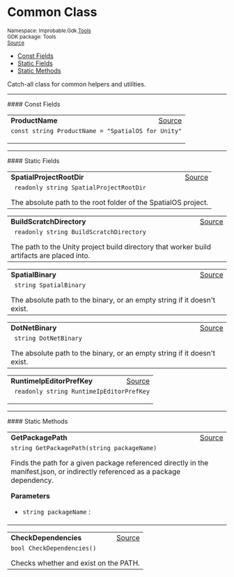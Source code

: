 
# Common Class
<sup>
Namespace: Improbable.Gdk.<a href="{{urlRoot}}/api/tools-index">Tools</a><br/>
GDK package: Tools<br/>
<a href="https://www.github.com/spatialos/gdk-for-unity/blob/15bb5eac/workers/unity/Packages/io.improbable.gdk.tools/Common.cs/#L14">Source</a>
<style>
a code {
                    padding: 0em 0.25em!important;
}
code {
                    background-color: #ffffff!important;
}
</style>
</sup>
<nav id="pageToc" class="page-toc"><ul><li><a href="#const-fields">Const Fields</a>
<li><a href="#static-fields">Static Fields</a>
<li><a href="#static-methods">Static Methods</a>
</ul></nav>

</p>



<p>Catch-all class for common helpers and utilities. </p>






</p>
<hr style="width:100%; border-top-color:#d8d8d8" />
#### Const Fields


</p>




<table width="100%">
    <tr>
        <td style="border-right:none"><a id="productname"></a><b>ProductName</b></td>
        <td style="border-left:none; text-align:right"><a href="https://www.github.com/spatialos/gdk-for-unity/blob/15bb5eac/workers/unity/Packages/io.improbable.gdk.tools/Common.cs/#L38">Source</a></td>
    </tr>
    <tr>
        <td colspan="2">
<code>const string ProductName = &quot;SpatialOS for Unity&quot;</code></p>


</td>
    </tr>
</table>




</p>
<hr style="width:100%; border-top-color:#d8d8d8" />
#### Static Fields


</p>




<table width="100%">
    <tr>
        <td style="border-right:none"><a id="spatialprojectrootdir"></a><b>SpatialProjectRootDir</b></td>
        <td style="border-left:none; text-align:right"><a href="https://www.github.com/spatialos/gdk-for-unity/blob/15bb5eac/workers/unity/Packages/io.improbable.gdk.tools/Common.cs/#L20">Source</a></td>
    </tr>
    <tr>
        <td colspan="2">
<code> readonly string SpatialProjectRootDir</code></p>
The absolute path to the root folder of the SpatialOS project. 

</td>
    </tr>
</table>


<table width="100%">
    <tr>
        <td style="border-right:none"><a id="buildscratchdirectory"></a><b>BuildScratchDirectory</b></td>
        <td style="border-left:none; text-align:right"><a href="https://www.github.com/spatialos/gdk-for-unity/blob/15bb5eac/workers/unity/Packages/io.improbable.gdk.tools/Common.cs/#L25">Source</a></td>
    </tr>
    <tr>
        <td colspan="2">
<code> readonly string BuildScratchDirectory</code></p>
The path to the Unity project build directory that worker build artifacts are placed into. 

</td>
    </tr>
</table>


<table width="100%">
    <tr>
        <td style="border-right:none"><a id="spatialbinary"></a><b>SpatialBinary</b></td>
        <td style="border-left:none; text-align:right"><a href="https://www.github.com/spatialos/gdk-for-unity/blob/15bb5eac/workers/unity/Packages/io.improbable.gdk.tools/Common.cs/#L31">Source</a></td>
    </tr>
    <tr>
        <td colspan="2">
<code> string SpatialBinary</code></p>
The absolute path to the  binary, or an empty string if it doesn't exist. 

</td>
    </tr>
</table>


<table width="100%">
    <tr>
        <td style="border-right:none"><a id="dotnetbinary"></a><b>DotNetBinary</b></td>
        <td style="border-left:none; text-align:right"><a href="https://www.github.com/spatialos/gdk-for-unity/blob/15bb5eac/workers/unity/Packages/io.improbable.gdk.tools/Common.cs/#L36">Source</a></td>
    </tr>
    <tr>
        <td colspan="2">
<code> string DotNetBinary</code></p>
The absolute path to the  binary, or an empty string if it doesn't exist. 

</td>
    </tr>
</table>


<table width="100%">
    <tr>
        <td style="border-right:none"><a id="runtimeipeditorprefkey"></a><b>RuntimeIpEditorPrefKey</b></td>
        <td style="border-left:none; text-align:right"><a href="https://www.github.com/spatialos/gdk-for-unity/blob/15bb5eac/workers/unity/Packages/io.improbable.gdk.tools/Common.cs/#L43">Source</a></td>
    </tr>
    <tr>
        <td colspan="2">
<code> readonly string RuntimeIpEditorPrefKey</code></p>


</td>
    </tr>
</table>







</p>
<hr style="width:100%; border-top-color:#d8d8d8" />
#### Static Methods


</p>




<table width="100%">
    <tr>
        <td style="border-right:none"><a id="getpackagepath-string"></a><b>GetPackagePath</b></td>
        <td style="border-left:none; text-align:right"><a href="https://www.github.com/spatialos/gdk-for-unity/blob/15bb5eac/workers/unity/Packages/io.improbable.gdk.tools/Common.cs/#L54">Source</a></td>
    </tr>
    <tr>
        <td colspan="2">
<code>string GetPackagePath(string packageName)</code></p>
Finds the path for a given package referenced directly in the manifest.json, or indirectly referenced as a package dependency. 


</p>

<b>Parameters</b>

<ul>
<li><code>string packageName</code> : </li>
</ul>





</td>
    </tr>
</table>


<table width="100%">
    <tr>
        <td style="border-right:none"><a id="checkdependencies"></a><b>CheckDependencies</b></td>
        <td style="border-left:none; text-align:right"><a href="https://www.github.com/spatialos/gdk-for-unity/blob/15bb5eac/workers/unity/Packages/io.improbable.gdk.tools/Common.cs/#L149">Source</a></td>
    </tr>
    <tr>
        <td colspan="2">
<code>bool CheckDependencies()</code></p>
Checks whether  and  exist on the PATH. 





</td>
    </tr>
</table>







